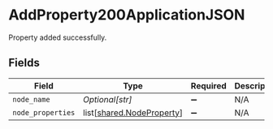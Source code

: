 # AddProperty200ApplicationJSON

Property added successfully.


## Fields

| Field                                                                | Type                                                                 | Required                                                             | Description                                                          |
| -------------------------------------------------------------------- | -------------------------------------------------------------------- | -------------------------------------------------------------------- | -------------------------------------------------------------------- |
| `node_name`                                                          | *Optional[str]*                                                      | :heavy_minus_sign:                                                   | N/A                                                                  |
| `node_properties`                                                    | list[[shared.NodeProperty](undefined/models/shared/nodeproperty.md)] | :heavy_minus_sign:                                                   | N/A                                                                  |